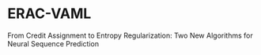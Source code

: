 # ERAC-VAML
From Credit Assignment to Entropy Regularization: Two New Algorithms for Neural Sequence Prediction
